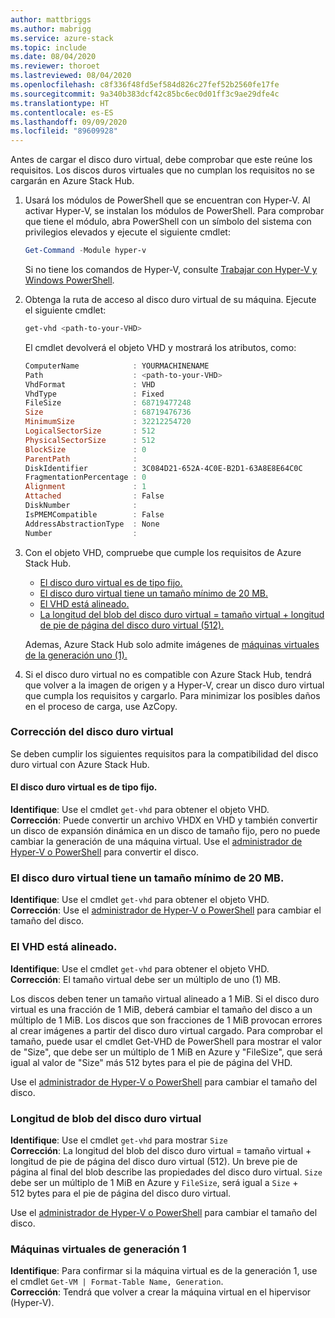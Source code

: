 ```yaml
---
author: mattbriggs
ms.author: mabrigg
ms.service: azure-stack
ms.topic: include
ms.date: 08/04/2020
ms.reviewer: thoroet
ms.lastreviewed: 08/04/2020
ms.openlocfilehash: c8f336f48fd5ef584d826c27fef52b2560fe17fe
ms.sourcegitcommit: 9a340b383dcf42c85bc6ec0d01ff3c9ae29dfe4c
ms.translationtype: HT
ms.contentlocale: es-ES
ms.lasthandoff: 09/09/2020
ms.locfileid: "89609928"
---
```

Antes de cargar el disco duro virtual, debe comprobar que este reúne los requisitos. Los discos duros virtuales que no cumplan los requisitos no se cargarán en Azure Stack Hub.

1. Usará los módulos de PowerShell que se encuentran con Hyper-V. Al activar Hyper-V, se instalan los módulos de PowerShell. Para comprobar que tiene el módulo, abra PowerShell con un símbolo del sistema con privilegios elevados y ejecute el siguiente cmdlet:

    ```powershell  
    Get-Command -Module hyper-v
    ```

    Si no tiene los comandos de Hyper-V, consulte [Trabajar con Hyper-V y Windows PowerShell](https://docs.microsoft.com/virtualization/hyper-v-on-windows/quick-start/try-hyper-v-powershell). 

2. Obtenga la ruta de acceso al disco duro virtual de su máquina. Ejecute el siguiente cmdlet:

    ```powershell  
    get-vhd <path-to-your-VHD>
    ```

    El cmdlet devolverá el objeto VHD y mostrará los atributos, como:
    
    ```powershell  
    ComputerName            : YOURMACHINENAME
    Path                    : <path-to-your-VHD>
    VhdFormat               : VHD
    VhdType                 : Fixed
    FileSize                : 68719477248
    Size                    : 68719476736
    MinimumSize             : 32212254720
    LogicalSectorSize       : 512
    PhysicalSectorSize      : 512
    BlockSize               : 0
    ParentPath              :
    DiskIdentifier          : 3C084D21-652A-4C0E-B2D1-63A8E8E64C0C
    FragmentationPercentage : 0
    Alignment               : 1
    Attached                : False
    DiskNumber              :
    IsPMEMCompatible        : False
    AddressAbstractionType  : None
    Number                  :
    ```

3. Con el objeto VHD, compruebe que cumple los requisitos de Azure Stack Hub.
    - [El disco duro virtual es de tipo fijo.](#vhd-is-of-fixed-type)
    - [El disco duro virtual tiene un tamaño mínimo de 20 MB.](#vhd-has-minimum-virtual-size-of-at-least-20-mb)
    - [El VHD está alineado.](#vhd-is-aligned)
    - [La longitud del blob del disco duro virtual = tamaño virtual + longitud de pie de página del disco duro virtual (512).](#vhd-blob-length) 
    
    Ademas, Azure Stack Hub solo admite imágenes de [máquinas virtuales de la generación uno (1).](#generation-one-vms)

4. Si el disco duro virtual no es compatible con Azure Stack Hub, tendrá que volver a la imagen de origen y a Hyper-V, crear un disco duro virtual que cumpla los requisitos y cargarlo. Para minimizar los posibles daños en el proceso de carga, use AzCopy.

### <a name="how-to-fix-your-vhd"></a>Corrección del disco duro virtual

Se deben cumplir los siguientes requisitos para la compatibilidad del disco duro virtual con Azure Stack Hub.

#### <a name="vhd-is-of-fixed-type"></a>El disco duro virtual es de tipo fijo.
**Identifique**: Use el cmdlet `get-vhd` para obtener el objeto VHD.  
**Corrección**: Puede convertir un archivo VHDX en VHD y también convertir un disco de expansión dinámica en un disco de tamaño fijo, pero no puede cambiar la generación de una máquina virtual.
Use el [administrador de Hyper-V o PowerShell](/azure/virtual-machines/windows/prepare-for-upload-vhd-image#use-hyper-v-manager-to-convert-the-disk) para convertir el disco.

### <a name="vhd-has-minimum-virtual-size-of-at-least-20-mb"></a>El disco duro virtual tiene un tamaño mínimo de 20 MB.
**Identifique**: Use el cmdlet `get-vhd` para obtener el objeto VHD.  
**Corrección**: Use el [administrador de Hyper-V o PowerShell](/azure/virtual-machines/windows/prepare-for-upload-vhd-image#use-hyper-v-manager-to-resize-the-disk) para cambiar el tamaño del disco. 

### <a name="vhd-is-aligned"></a>El VHD está alineado.
**Identifique**: Use el cmdlet `get-vhd` para obtener el objeto VHD.  
**Corrección**: El tamaño virtual debe ser un múltiplo de uno (1) MB. 

Los discos deben tener un tamaño virtual alineado a 1 MiB. Si el disco duro virtual es una fracción de 1 MiB, deberá cambiar el tamaño del disco a un múltiplo de 1 MiB. Los discos que son fracciones de 1 MiB provocan errores al crear imágenes a partir del disco duro virtual cargado. Para comprobar el tamaño, puede usar el cmdlet Get-VHD de PowerShell para mostrar el valor de "Size", que debe ser un múltiplo de 1 MiB en Azure y "FileSize", que será igual al valor de "Size" más 512 bytes para el pie de página del VHD.

Use el [administrador de Hyper-V o PowerShell](/azure/virtual-machines/windows/prepare-for-upload-vhd-image#use-hyper-v-manager-to-resize-the-disk) para cambiar el tamaño del disco. 


### <a name="vhd-blob-length"></a>Longitud de blob del disco duro virtual
**Identifique**: Use el cmdlet `get-vhd` para mostrar `Size`   
**Corrección**: La longitud del blob del disco duro virtual = tamaño virtual + longitud de pie de página del disco duro virtual (512). Un breve pie de página al final del blob describe las propiedades del disco duro virtual. `Size` debe ser un múltiplo de 1 MiB en Azure y `FileSize`, será igual a `Size` + 512 bytes para el pie de página del disco duro virtual.

Use el [administrador de Hyper-V o PowerShell](/azure/virtual-machines/windows/prepare-for-upload-vhd-image#use-hyper-v-manager-to-resize-the-disk) para cambiar el tamaño del disco. 

### <a name="generation-one-vms"></a>Máquinas virtuales de generación 1
**Identifique**: Para confirmar si la máquina virtual es de la generación 1, use el cmdlet `Get-VM | Format-Table Name, Generation`.  
**Corrección**: Tendrá que volver a crear la máquina virtual en el hipervisor (Hyper-V).